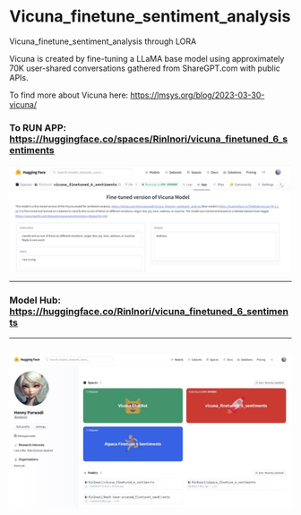 # Vicuna_finetune_sentiment_analysis
Vicuna_finetune_sentiment_analysis through LORA

Vicuna is created by fine-tuning a LLaMA base model using approximately 70K user-shared conversations gathered from ShareGPT.com with public APIs.

To find more about Vicuna here: https://lmsys.org/blog/2023-03-30-vicuna/

### To RUN APP: https://huggingface.co/spaces/RinInori/vicuna_finetuned_6_sentiments

![Image description](https://github.com/hennypurwadi/Vicuna_finetune_sentiment_analysis/blob/main/vicuna_result_correct.jpg?raw=true)

-----------------
### Model Hub: https://huggingface.co/RinInori/vicuna_finetuned_6_sentiments

---

![Image description](https://github.com/hennypurwadi/Bert_FineTune_Sentiment_Analysis/blob/main/images/SaveModel_Tokenizer_To_Huggingface.jpg?raw=true)
---

